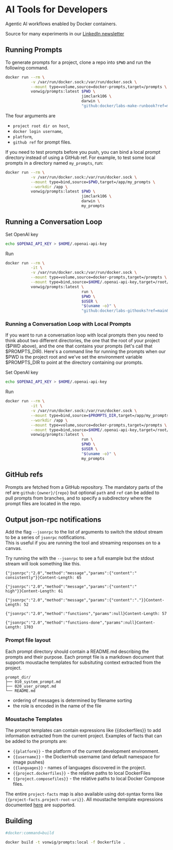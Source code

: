 # AI Tools for Developers

Agentic AI workflows enabled by Docker containers.

Source for many experiments in our [LinkedIn newsletter](https://www.linkedin.com/newsletters/docker-labs-genai-7204877599427194882/)

## Running Prompts

To generate prompts for a project, clone a repo into `$PWD` and run the 
following command.

```sh
docker run --rm \
           -v /var/run/docker.sock:/var/run/docker.sock \
           --mount type=volume,source=docker-prompts,target=/prompts \
           vonwig/prompts:latest $PWD \
                                 jimclark106 \
                                 darwin \
                                 "github:docker/labs-make-runbook?ref=main&path=prompts/lazy_docker"
```

The four arguments are 
* `project root dir on host`, 
* `docker login username`, 
* `platform`, 
* `github ref` for prompt files.

If you need to test prompts before you push, you can bind a local prompt directory instead of using
a GitHub ref.  For example, to test some local prompts in a directory named `my_prompts`, run:

```sh
docker run --rm \
           -v /var/run/docker.sock:/var/run/docker.sock \
           --mount type=bind,source=$PWD,target=/app/my_prompts \
           --workdir /app \
           vonwig/prompts:latest $PWD \
                                 jimclark106 \
                                 darwin \
                                 my_prompts
```

## Running a Conversation Loop

Set OpenAI key
```sh
echo $OPENAI_API_KEY > $HOME/.openai-api-key
```
Run
```sh
docker run --rm \
           -it \
           -v /var/run/docker.sock:/var/run/docker.sock \
           --mount type=volume,source=docker-prompts,target=/prompts \
           --mount type=bind,source=$HOME/.openai-api-key,target=/root/.openai-api-key \
           vonwig/prompts:latest \
                                 run \
                                 $PWD \
                                 $USER \
                                 "$(uname -o)" \
                                 "github:docker/labs-githooks?ref=main&path=prompts/git_hooks"
```

### Running a Conversation Loop with Local Prompts

If you want to run a conversation loop with local prompts then you need to think about two different directories, the one that the root of your project ($PWD above), 
and the one that contains your prompts (let's call that $PROMPTS_DIR).  Here's a command line for running the prompts when our $PWD is the project root and we've set the environment variable
$PROMPTS_DIR to point at the directory containing our prompts.

Set OpenAI key
```sh
echo $OPENAI_API_KEY > $HOME/.openai-api-key
```
Run
```sh
docker run --rm \
           -it \
           -v /var/run/docker.sock:/var/run/docker.sock \
           --mount type=bind,source=$PROMPTS_DIR,target=/app/my_prompts \
           --workdir /app \
           --mount type=volume,source=docker-prompts,target=/prompts \
           --mount type=bind,source=$HOME/.openai-api-key,target=/root/.openai-api-key \
           vonwig/prompts:latest \
                                 run \
                                 $PWD \
                                 $USER \
                                 "$(uname -o)" \
                                 my_prompts
```

## GitHub refs

Prompts are fetched from a GitHub repository.  The mandatory parts of the ref are `github:{owner}/{repo}` 
but optional `path` and `ref` can be added to pull prompts from branches, and to specify a subdirectory
where the prompt files are located in the repo.

## Output json-rpc notifications

Add the flag `--jsonrpc` to the list of arguments to switch the stdout stream to be a series of `jsonrpc` notifications.  
This is useful if you are running the tool and streaming responses on to a canvas.

Try running the with the `--jsonrpc` to see a full example but the stdout stream will look something like this.

```
{"jsonrpc":"2.0","method":"message","params":{"content":" consistently"}}Content-Length: 65

{"jsonrpc":"2.0","method":"message","params":{"content":" high"}}Content-Length: 61

{"jsonrpc":"2.0","method":"message","params":{"content":"."}}Content-Length: 52

{"jsonrpc":"2.0","method":"functions","params":null}Content-Length: 57

{"jsonrpc":"2.0","method":"functions-done","params":null}Content-Length: 1703
```

### Prompt file layout

Each prompt directory should contain a README.md describing the prompts and their purpose.  Each prompt file
is a markdown document that supports moustache templates for subsituting context extracted from the project.

```
prompt_dir/
├── 010_system_prompt.md
├── 020_user_prompt.md
└── README.md
```

* ordering of messages is determined by filename sorting
* the role is encoded in the name of the file

### Moustache Templates

The prompt templates can contain expressions like {{dockerfiles}} to add information
extracted from the current project.  Examples of facts that can be added to the
prompts are:

* `{{platform}}` - the platform of the current development environment.
* `{{username}}` - the DockerHub username (and default namespace for image pushes)
* `{{languages}}` - names of languages discovered in the project.
* `{{project.dockerfiles}}` - the relative paths to local DockerFiles
* `{{project.composefiles}}` - the relative paths to local Docker Compose files.

The entire `project-facts` map is also available using dot-syntax
forms like `{{project-facts.project-root-uri}}`.  All moustache template
expressions documented [here](https://github.com/yogthos/Selmer) are supported.

## Building

```sh
#docker:command=build

docker build -t vonwig/prompts:local -f Dockerfile .
```

